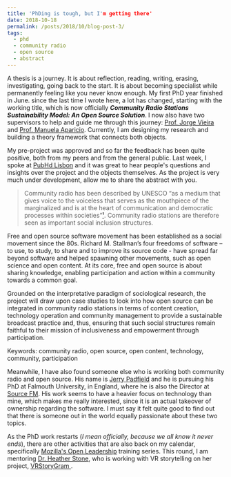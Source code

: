 ```yaml
---
title: 'PhDing is tough, but I'm getting there'
date: 2018-10-18
permalink: /posts/2018/10/blog-post-3/
tags:
  - phd
  - community radio
  - open source
  - abstract
---
```


A thesis is a journey. It is about reflection, reading, writing, erasing, investigating, going back to the start. It is about becoming specialist while permanently feeling like you never know enough. My first PhD year finished in June. since the last time I wrote here, a lot has changed, starting with the working title, which is now officially __*Community Radio Stations Sustainability Model:
An Open Source Solution*__. I now also have two supervisors to help and guide me through this journey: [Prof. Jorge Vieira](https://ciencia.iscte-iul.pt/authors/jorge-vieira/cv) and [Prof. Manuela Aparicio](https://ciencia.iscte-iul.pt/authors/manuela-aparicio/teaching). Currently, I am designing my research and building a theory framework that connects both objects.

My pre-project was approved and so far the feedback has been quite positive, both from my peers and from the general public. Last week, I spoke at [PubHd Lisbon](https://pubhdlisboa.wordpress.com/) and it was great to hear people's questions and insights over the project and the objects themselves. As the project is very much under development, allow me to share the abstract with you.

> Community radio has been described by UNESCO “as a medium that gives voice to the
voiceless that serves as the mouthpiece of the marginalized and is at the heart of
communication and democratic processes within societies”[¹](http://unesdoc.unesco.org/images/0012/001245/124595e.pdf).
Community radio stations are therefore seen as important social inclusion structures.
>
Free and open source software movement has been established as a social movement
since the 80s. Richard M. Stallman’s four freedoms of software – to use, to study, to share and to improve its source code - have spread far beyond software and helped spawning other movements, such as open science and open content. At its core, free and open source is about sharing knowledge, enabling participation and action within a community towards a common goal.
>
Grounded on the interpretative paradigm of sociological research, the project will draw upon case studies to look into how open source can be integrated in community radio stations in terms of content creation, technology operation and community management to provide a sustainable broadcast practice and, thus, ensuring that such social structures remain faithful to their mission of inclusiveness and empowerment through participation.
>
Keywords: community radio, open source, open content, technology, community,
participation

Meanwhile, I have also found someone else who is working both community radio and open source. His name is [Jerry Padfield](http://jerrypadfield.co.uk/) and he is pursuing his PhD at Falmouth University, in England, where he is also the Director at [Source FM](https://www.thesourcefm.co.uk/). His work seems to have a heavier focus on technology than mine, which makes me really interested, since it is an actual takeover of ownership regarding the software. I must say it felt quite good to find out that there is someone out in the world equally passionate about these two topics.

As the PhD work restarts (*I mean officially, because we all know it never ends*),  there are other activities that are also back on my calendar, specifically [Mozilla's Open Leadership](https://foundation.mozilla.org/pt/opportunity/mozilla-open-leaders/) training series. This round, I am mentoring [Dr. Heather Stone](https://drhstone.com/), who is working with VR storytelling on her project, [VRStoryGram  <i class="fa fa-github"></i>](https://github.com/hnstone/VRStoryGram).
